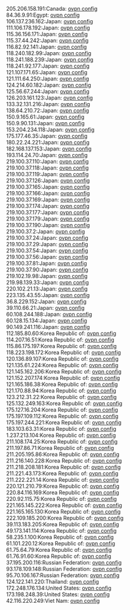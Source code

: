 205.206.158.191:Canada: [ovpn config](vpn/205_206_158_191.ovpn)  
84.36.9.91:Egypt: [ovpn config](vpn/84_36_9_91.ovpn)  
106.137.236.162:Japan: [ovpn config](vpn/106_137_236_162.ovpn)  
111.106.178.192:Japan: [ovpn config](vpn/111_106_178_192.ovpn)  
115.36.156.171:Japan: [ovpn config](vpn/115_36_156_171.ovpn)  
115.37.44.242:Japan: [ovpn config](vpn/115_37_44_242.ovpn)  
116.82.92.141:Japan: [ovpn config](vpn/116_82_92_141.ovpn)  
118.240.182.99:Japan: [ovpn config](vpn/118_240_182_99.ovpn)  
118.241.188.239:Japan: [ovpn config](vpn/118_241_188_239.ovpn)  
118.241.92.177:Japan: [ovpn config](vpn/118_241_92_177.ovpn)  
121.107.171.65:Japan: [ovpn config](vpn/121_107_171_65.ovpn)  
121.111.64.250:Japan: [ovpn config](vpn/121_111_64_250.ovpn)  
124.214.60.182:Japan: [ovpn config](vpn/124_214_60_182.ovpn)  
125.56.67.244:Japan: [ovpn config](vpn/125_56_67_244.ovpn)  
126.203.161.123:Japan: [ovpn config](vpn/126_203_161_123.ovpn)  
133.32.131.216:Japan: [ovpn config](vpn/133_32_131_216.ovpn)  
138.64.210.72:Japan: [ovpn config](vpn/138_64_210_72.ovpn)  
150.9.165.61:Japan: [ovpn config](vpn/150_9_165_61.ovpn)  
150.9.90.131:Japan: [ovpn config](vpn/150_9_90_131.ovpn)  
153.204.234.118:Japan: [ovpn config](vpn/153_204_234_118.ovpn)  
175.177.46.35:Japan: [ovpn config](vpn/175_177_46_35.ovpn)  
180.22.24.221:Japan: [ovpn config](vpn/180_22_24_221.ovpn)  
182.168.137.153:Japan: [ovpn config](vpn/182_168_137_153.ovpn)  
193.114.24.70:Japan: [ovpn config](vpn/193_114_24_70.ovpn)  
219.100.37.110:Japan: [ovpn config](vpn/219_100_37_110.ovpn)  
219.100.37.118:Japan: [ovpn config](vpn/219_100_37_118.ovpn)  
219.100.37.119:Japan: [ovpn config](vpn/219_100_37_119.ovpn)  
219.100.37.126:Japan: [ovpn config](vpn/219_100_37_126.ovpn)  
219.100.37.165:Japan: [ovpn config](vpn/219_100_37_165.ovpn)  
219.100.37.166:Japan: [ovpn config](vpn/219_100_37_166.ovpn)  
219.100.37.169:Japan: [ovpn config](vpn/219_100_37_169.ovpn)  
219.100.37.174:Japan: [ovpn config](vpn/219_100_37_174.ovpn)  
219.100.37.177:Japan: [ovpn config](vpn/219_100_37_177.ovpn)  
219.100.37.179:Japan: [ovpn config](vpn/219_100_37_179.ovpn)  
219.100.37.190:Japan: [ovpn config](vpn/219_100_37_190.ovpn)  
219.100.37.2:Japan: [ovpn config](vpn/219_100_37_2.ovpn)  
219.100.37.24:Japan: [ovpn config](vpn/219_100_37_24.ovpn)  
219.100.37.29:Japan: [ovpn config](vpn/219_100_37_29.ovpn)  
219.100.37.54:Japan: [ovpn config](vpn/219_100_37_54.ovpn)  
219.100.37.56:Japan: [ovpn config](vpn/219_100_37_56.ovpn)  
219.100.37.81:Japan: [ovpn config](vpn/219_100_37_81.ovpn)  
219.100.37.90:Japan: [ovpn config](vpn/219_100_37_90.ovpn)  
219.102.19.98:Japan: [ovpn config](vpn/219_102_19_98.ovpn)  
219.98.139.33:Japan: [ovpn config](vpn/219_98_139_33.ovpn)  
220.102.21.13:Japan: [ovpn config](vpn/220_102_21_13.ovpn)  
223.135.43.55:Japan: [ovpn config](vpn/223_135_43_55.ovpn)  
36.8.229.152:Japan: [ovpn config](vpn/36_8_229_152.ovpn)  
39.110.66.21:Japan: [ovpn config](vpn/39_110_66_21.ovpn)  
60.108.244.188:Japan: [ovpn config](vpn/60_108_244_188.ovpn)  
60.128.15.134:Japan: [ovpn config](vpn/60_128_15_134.ovpn)  
90.149.241.116:Japan: [ovpn config](vpn/90_149_241_116.ovpn)  
112.185.80.60:Korea Republic of: [ovpn config](vpn/112_185_80_60.ovpn)  
114.207.16.51:Korea Republic of: [ovpn config](vpn/114_207_16_51.ovpn)  
115.86.175.197:Korea Republic of: [ovpn config](vpn/115_86_175_197.ovpn)  
118.223.198.172:Korea Republic of: [ovpn config](vpn/118_223_198_172.ovpn)  
120.136.89.107:Korea Republic of: [ovpn config](vpn/120_136_89_107.ovpn)  
121.135.61.224:Korea Republic of: [ovpn config](vpn/121_135_61_224.ovpn)  
121.145.162.206:Korea Republic of: [ovpn config](vpn/121_145_162_206.ovpn)  
121.152.207.174:Korea Republic of: [ovpn config](vpn/121_152_207_174.ovpn)  
121.165.186.38:Korea Republic of: [ovpn config](vpn/121_165_186_38.ovpn)  
121.170.88.94:Korea Republic of: [ovpn config](vpn/121_170_88_94.ovpn)  
123.212.31.22:Korea Republic of: [ovpn config](vpn/123_212_31_22.ovpn)  
125.132.249.163:Korea Republic of: [ovpn config](vpn/125_132_249_163.ovpn)  
175.127.16.204:Korea Republic of: [ovpn config](vpn/175_127_16_204.ovpn)  
175.197.109.112:Korea Republic of: [ovpn config](vpn/175_197_109_112.ovpn)  
175.197.244.221:Korea Republic of: [ovpn config](vpn/175_197_244_221.ovpn)  
183.103.63.31:Korea Republic of: [ovpn config](vpn/183_103_63_31.ovpn)  
1.237.213.104:Korea Republic of: [ovpn config](vpn/1_237_213_104.ovpn)  
211.108.174.25:Korea Republic of: [ovpn config](vpn/211_108_174_25.ovpn)  
211.197.86.71:Korea Republic of: [ovpn config](vpn/211_197_86_71.ovpn)  
211.205.195.86:Korea Republic of: [ovpn config](vpn/211_205_195_86.ovpn)  
211.216.140.228:Korea Republic of: [ovpn config](vpn/211_216_140_228.ovpn)  
211.218.208.181:Korea Republic of: [ovpn config](vpn/211_218_208_181.ovpn)  
211.221.43.173:Korea Republic of: [ovpn config](vpn/211_221_43_173.ovpn)  
211.222.221.14:Korea Republic of: [ovpn config](vpn/211_222_221_14.ovpn)  
220.121.210.79:Korea Republic of: [ovpn config](vpn/220_121_210_79.ovpn)  
220.84.116.169:Korea Republic of: [ovpn config](vpn/220_84_116_169.ovpn)  
220.92.115.75:Korea Republic of: [ovpn config](vpn/220_92_115_75.ovpn)  
221.165.145.222:Korea Republic of: [ovpn config](vpn/221_165_145_222.ovpn)  
221.165.165.130:Korea Republic of: [ovpn config](vpn/221_165_165_130.ovpn)  
222.109.185.200:Korea Republic of: [ovpn config](vpn/222_109_185_200.ovpn)  
39.113.183.205:Korea Republic of: [ovpn config](vpn/39_113_183_205.ovpn)  
49.173.141.114:Korea Republic of: [ovpn config](vpn/49_173_141_114.ovpn)  
58.235.1.100:Korea Republic of: [ovpn config](vpn/58_235_1_100.ovpn)  
61.101.220.12:Korea Republic of: [ovpn config](vpn/61_101_220_12.ovpn)  
61.75.64.79:Korea Republic of: [ovpn config](vpn/61_75_64_79.ovpn)  
61.76.91.60:Korea Republic of: [ovpn config](vpn/61_76_91_60.ovpn)  
37.195.200.116:Russian Federation: [ovpn config](vpn/37_195_200_116.ovpn)  
93.178.109.148:Russian Federation: [ovpn config](vpn/93_178_109_148.ovpn)  
95.70.106.167:Russian Federation: [ovpn config](vpn/95_70_106_167.ovpn)  
124.122.141.220:Thailand: [ovpn config](vpn/124_122_141_220.ovpn)  
172.248.176.134:United States: [ovpn config](vpn/172_248_176_134.ovpn)  
173.198.248.39:United States: [ovpn config](vpn/173_198_248_39.ovpn)  
42.116.220.249:Viet Nam: [ovpn config](vpn/42_116_220_249.ovpn)  
